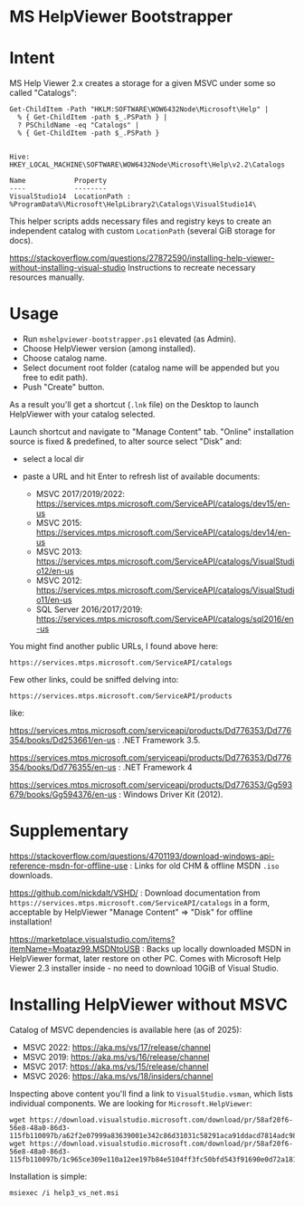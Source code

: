 
MS HelpViewer Bootstrapper
==========================

# Intent

MS Help Viewer 2.x creates a storage for a given MSVC under some so called "Catalogs":

```
Get-ChildItem -Path "HKLM:SOFTWARE\WOW6432Node\Microsoft\Help" |
  % { Get-ChildItem -path $_.PSPath } |
  ? PSChildName -eq "Catalogs" |
  % { Get-ChildItem -path $_.PSPath }


Hive: HKEY_LOCAL_MACHINE\SOFTWARE\WOW6432Node\Microsoft\Help\v2.2\Catalogs

Name            Property
----            --------
VisualStudio14  LocationPath : %ProgramData%\Microsoft\HelpLibrary2\Catalogs\VisualStudio14\
```

This helper scripts adds necessary files and registry keys to create an independent catalog with
custom `LocationPath` (several GiB storage for docs).

https://stackoverflow.com/questions/27872590/installing-help-viewer-without-installing-visual-studio
  Instructions to recreate necessary resources manually.

# Usage

* Run `mshelpviewer-bootstrapper.ps1` elevated (as Admin).
* Choose HelpViewer version (among installed).
* Choose catalog name.
* Select document root folder (catalog name will be appended but you free to edit path).
* Push "Create" button.

As a result you'll get a shortcut (`.lnk` file) on the Desktop to launch HelpViewer with your
catalog selected.

Launch shortcut and navigate to "Manage Content" tab. "Online" installation source is fixed &
predefined, to alter source select "Disk" and:

* select a local dir
* paste a URL and hit Enter to refresh list of available documents:

    * MSVC 2017/2019/2022: https://services.mtps.microsoft.com/ServiceAPI/catalogs/dev15/en-us
    * MSVC 2015: https://services.mtps.microsoft.com/ServiceAPI/catalogs/dev14/en-us
    * MSVC 2013: https://services.mtps.microsoft.com/ServiceAPI/catalogs/VisualStudio12/en-us
    * MSVC 2012: https://services.mtps.microsoft.com/ServiceAPI/catalogs/VisualStudio11/en-us
    * SQL Server 2016/2017/2019: https://services.mtps.microsoft.com/ServiceAPI/catalogs/sql2016/en-us

You might find another public URLs, I found above here:

    https://services.mtps.microsoft.com/ServiceAPI/catalogs

Few other links, could be sniffed delving into:

    https://services.mtps.microsoft.com/ServiceAPI/products

like:

https://services.mtps.microsoft.com/serviceapi/products/Dd776353/Dd776354/books/Dd253661/en-us
:   .NET Framework 3.5.

https://services.mtps.microsoft.com/serviceapi/products/Dd776353/Dd776354/books/Dd776355/en-us
:   .NET Framework 4

https://services.mtps.microsoft.com/serviceapi/products/Dd776353/Gg593679/books/Gg594376/en-us
:   Windows Driver Kit (2012).

# Supplementary

https://stackoverflow.com/questions/4701193/download-windows-api-reference-msdn-for-offline-use
:   Links for old CHM & offline MSDN `.iso` downloads.

https://github.com/nickdalt/VSHD/
:   Download documentation from `https://services.mtps.microsoft.com/ServiceAPI/catalogs` in a form,
    acceptable by HelpViewer "Manage Content" => "Disk" for offline installation!

https://marketplace.visualstudio.com/items?itemName=Moataz99.MSDNtoUSB
:   Backs up locally downloaded MSDN in HelpViewer format, later restore on other PC. Comes with
    Microsoft Help Viewer 2.3 installer inside - no need to download 10GiB of Visual Studio.

# Installing HelpViewer without MSVC

Catalog of MSVC dependencies is available here (as of 2025):

* MSVC 2022: https://aka.ms/vs/17/release/channel
* MSVC 2019: https://aka.ms/vs/16/release/channel
* MSVC 2017: https://aka.ms/vs/15/release/channel
* MSVC 2026: https://aka.ms/vs/18/insiders/channel

Inspecting above content you'll find a link to `VisualStudio.vsman`, which lists individual
components. We are looking for `Microsoft.HelpViewer`:

```
wget https://download.visualstudio.microsoft.com/download/pr/58af20f6-56e8-48a0-86d3-115fb110097b/a62f2e07999a83639001e342c86d31031c58291aca91ddacd7814adc9878b9a8/help3_vs_net.msi
wget https://download.visualstudio.microsoft.com/download/pr/58af20f6-56e8-48a0-86d3-115fb110097b/1c965ce309e110a12ee197b84e5104ff3fc50bfd543f91690e0d72a181bc3df6/cab1.cab
```

Installation is simple:

```
msiexec /i help3_vs_net.msi
```

